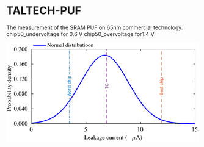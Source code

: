 # TALTECH-PUF
The measurement of the SRAM PUF on 65nm commercial technology. 
chip50_undervoltage for 0.6 V
chip50_overvoltage for1.4 V


<img src="https://github.com/Centre-for-Hardware-Security/TALTECH-PUF/blob/master/SRAM_PUF_current_distribution.pdf" alt="Current distribution" title="Current distribution">